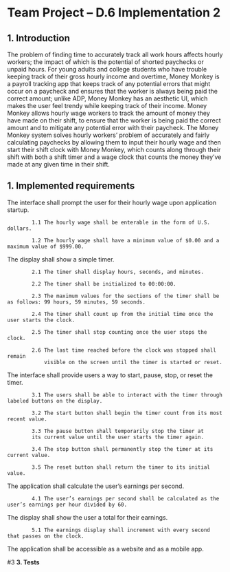 
# **Team Project – D.6 Implementation 2**

## **1. Introduction**
  The problem of finding time to accurately track all work hours affects hourly workers; the impact of which is the potential of shorted paychecks or unpaid hours. For young adults and college students who have trouble keeping track of their gross hourly income and overtime, Money Monkey is a payroll tracking app that keeps track of any potential errors that might occur on a paycheck and ensures that the worker is always being paid the correct amount; unlike ADP, Money Monkey has an aesthetic UI, which makes the user feel trendy while keeping track of their income. Money Monkey allows hourly wage workers to track the amount of money they have made on their shift, to ensure that the worker is being paid the correct amount and to mitigate any potential error with their paycheck. 
The Money Monkey system solves hourly workers’ problem of accurately and fairly calculating paychecks by allowing them to input their hourly wage and then start their shift clock with Money Monkey, which counts along through their shift with both a shift timer and a wage clock that counts the money they’ve made at any given time in their shift. 

## **1. Implemented requirements**

The interface shall prompt the user for their hourly wage upon application startup.

          	1.1 The hourly wage shall be enterable in the form of U.S. dollars.
            
          	1.2 The hourly wage shall have a minimum value of $0.00 and a maximum value of $999.00.
            
The display shall show a simple timer.

          	2.1 The timer shall display hours, seconds, and minutes.
            
          	2.2 The timer shall be initialized to 00:00:00.
            
          	2.3 The maximum values for the sections of the timer shall be as follows: 99 hours, 59 minutes, 59 seconds.
            
          	2.4 The timer shall count up from the initial time once the user starts the clock.
            
          	2.5 The timer shall stop counting once the user stops the clock.
            
          	2.6 The last time reached before the clock was stopped shall remain 
                visible on the screen until the timer is started or reset.
            
The interface shall provide users a way to start, pause, stop, or reset the timer.

          	3.1 The users shall be able to interact with the timer through labeled buttons on the display.
            
          	3.2 The start button shall begin the timer count from its most recent value.
            
          	3.3 The pause button shall temporarily stop the timer at 
            its current value until the user starts the timer again.
            
          	3.4 The stop button shall permanently stop the timer at its current value.
            
          	3.5 The reset button shall return the timer to its initial value.
            
The application shall calculate the user’s earnings per second.

          	4.1 The user’s earnings per second shall be calculated as the user’s earnings per hour divided by 60.
            
The display shall show the user a total for their earnings.

          	5.1 The earnings display shall increment with every second that passes on the clock.
            
The application shall be accessible as a website and as a mobile app.

#3 **3. Tests**

